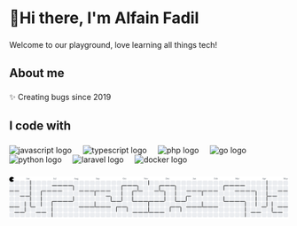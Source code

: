 <h1 align="left">👋Hi there, I'm Alfain Fadil</h1>

###

<p align="left">Welcome to our playground, love learning all things tech!</p>

###

<h2 align="left">About me</h2>

###

<p align="left">✨ Creating bugs since 2019</p>

###

<h2 align="left">I code with</h2>

###

<div align="left">
  <img src="https://skillicons.dev/icons?i=js" height="40" alt="javascript logo"  />
  <img width="12" />
  <img src="https://skillicons.dev/icons?i=ts" height="40" alt="typescript logo"  />
  <img width="12" />
  <img src="https://skillicons.dev/icons?i=php" height="40" alt="php logo"  />
  <img width="12" />
  <img src="https://skillicons.dev/icons?i=go" height="40" alt="go logo"  />
  <img width="12" />
  <img src="https://skillicons.dev/icons?i=py" height="40" alt="python logo"  />
  <img width="12" />
  <img src="https://skillicons.dev/icons?i=laravel" height="40" alt="laravel logo"  />
  <img width="12" />
  <img src="https://skillicons.dev/icons?i=docker" height="40" alt="docker logo"  />
</div>

###

<picture>
  <source media="(prefers-color-scheme: dark)" srcset="https://raw.githubusercontent.com/alfainfdl/alfainfdl/output/pacman-contribution-graph-dark.svg">
  <source media="(prefers-color-scheme: light)" srcset="https://raw.githubusercontent.com/alfainfdl/alfainfdl/output/pacman-contribution-graph.svg">
  <img alt="pacman contribution graph" src="https://raw.githubusercontent.com/alfainfdl/alfainfdl/output/pacman-contribution-graph.svg">
</picture>

###